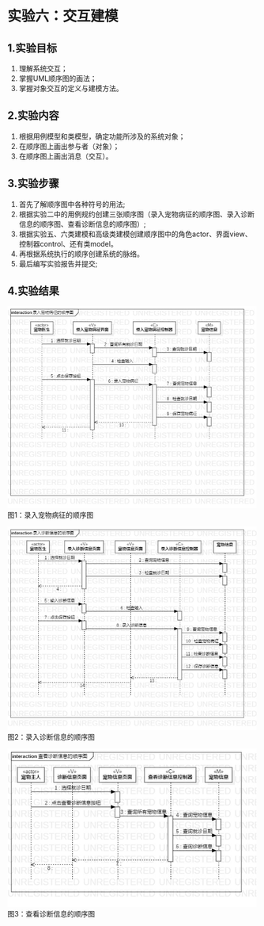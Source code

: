 # 实验六：交互建模

## 1.实验目标

1. 理解系统交互；
2. 掌握UML顺序图的画法；
3. 掌握对象交互的定义与建模方法。

## 2.实验内容

  1. 根据用例模型和类模型，确定功能所涉及的系统对象；
  2. 在顺序图上画出参与者（对象）；
  3. 在顺序图上画出消息（交互）。

## 3.实验步骤

1. 首先了解顺序图中各种符号的用法;  
2. 根据实验二中的用例规约创建三张顺序图（录入宠物病征的顺序图、录入诊断信息的顺序图、查看诊断信息的顺序图）;  
3. 根据实验五、六类建模和高级类建模创建顺序图中的角色actor、界面view、控制器control、还有类model。  
4. 再根据系统执行的顺序创建系统的脉络。 
5. 最后编写实验报告并提交;  

## 4.实验结果

![录入宠物病征的顺序图](./录入宠物病征的顺序图.jpg)  
图1：录入宠物病征的顺序图

![录入诊断信息的顺序图](./录入诊断信息的顺序图.jpg)  
图2：录入诊断信息的顺序图

![查看诊断信息的顺序图](./查看诊断信息的顺序图.jpg)  
图3：查看诊断信息的顺序图
